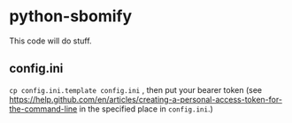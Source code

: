 # python-sbomify

This code will do stuff.


## config.ini

`cp config.ini.template config.ini` , then put your bearer token (see <https://help.github.com/en/articles/creating-a-personal-access-token-for-the-command-line> in the specified place in `config.ini`.)
